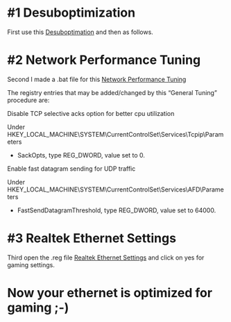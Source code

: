 # #1 Desuboptimization

First use this [Desuboptimation](https://github.com/MysticFoxDE/WINDOWS-OPTIMIZATIONS/blob/main/W10ANDW11-NETWORK-TCP-DESUBOPTIMIZATION.ps1) and then as follows.

# #2 Network Performance Tuning

Second I made a .bat file for this [Network Performance Tuning](https://github.com/moffa89/Windows-Gaming-Tweaks/blob/main/Network%20Performance%20Tuning/Network%20Performance%20Tuning.bat)

The registry entries that may be added/changed by this “General Tuning” procedure are:

Disable TCP selective acks option for better cpu utilization

Under HKEY_LOCAL_MACHINE\SYSTEM\CurrentControlSet\Services\Tcpip\Parameters
                            
- SackOpts, type REG_DWORD, value set to 0.


Enable fast datagram sending for UDP traffic

Under HKEY_LOCAL_MACHINE\SYSTEM\CurrentControlSet\Services\AFD\Parameters
                            
- FastSendDatagramThreshold, type REG_DWORD, value set to 64000.


# #3 Realtek Ethernet Settings

Third open the .reg file [Realtek Ethernet Settings](https://github.com/moffa89/Windows-Gaming-Tweaks/blob/main/Network%20Performance%20Tuning/Realtek%20Ethernet%20Settings.reg) and click on yes for gaming settings.

# Now your ethernet is optimized for gaming ;-)
